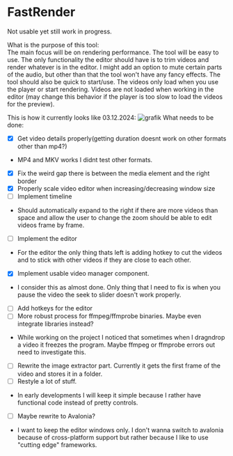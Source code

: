 # FastRender

Not usable yet still work in progress.

What is the purpose of this tool:  
The main focus will be on rendering performance.
The tool will be easy to use. The only functionality the editor should have is to trim videos and render whatever is in the editor.
I might add an option to mute certain parts of the audio, but other than that the tool won't have any fancy effects.
The tool should also be quick to start/use. The videos only load when you use the player or start rendering.
Videos are not loaded when working in the editor (may change this behavior if the player is too slow to load the videos for the preview).

This is how it currently looks like 03.12.2024:
![grafik](https://github.com/Ati1707/FastRender/assets/152104750/5a5e3b82-b31b-43d7-b466-c828383e0d1b)
What needs to be done:
- [x] Get video details properly(getting duration doesnt work on other formats other than mp4?)
-  MP4 and MKV works I didnt test other formats.
- [x] Fix the weird gap there is between the media element and the right border
- [x] Properly scale video editor when increasing/decreasing window size
- [ ] Implement timeline
- Should automatically expand to the right if there are more videos than space and allow the user to change the zoom should be able to edit videos frame by frame.
- [ ] Implement the editor
- For the editor the only thing thats left is adding hotkey to cut the videos and to stick with other videos if they are close to each other.
- [x] Implement usable video manager component.
- I consider this as almost done. Only thing that I need to fix is when you pause the video the seek to slider doesn't work properly.
- [ ] Add hotkeys for the editor
- [ ] More robust process for ffmpeg/ffmprobe binaries. Maybe even integrate libraries instead?
- While working on the project I noticed that sometimes when I dragndrop a video it freezes the program.
      Maybe ffmpeg or ffmprobe errors out need to investigate this.
- [ ] Rewrite the image extractor part. Currently it gets the first frame of the video and stores it in a folder.
- [ ] Restyle a lot of stuff.
- In early developments I will keep it simple because I rather have functional code instead of pretty controls.
- [ ] Maybe rewrite to Avalonia?
- I want to keep the editor windows only. I don't wanna switch to avalonia because of cross-platform support but rather because I like to use "cutting edge" frameworks.
